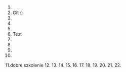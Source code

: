 1.
2. Git :)
3.
4.
5.
6. Test 
7.
8.
9.
10.
11.dobre szkolenie
12.
13.
14.
15.
16.
17.
18.
19.
20.
21.
22.
